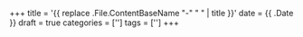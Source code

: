 +++
title = '{{ replace .File.ContentBaseName "-" " " | title }}'
date = {{ .Date }}
draft = true
categories = ['']
tags = ['']
+++
